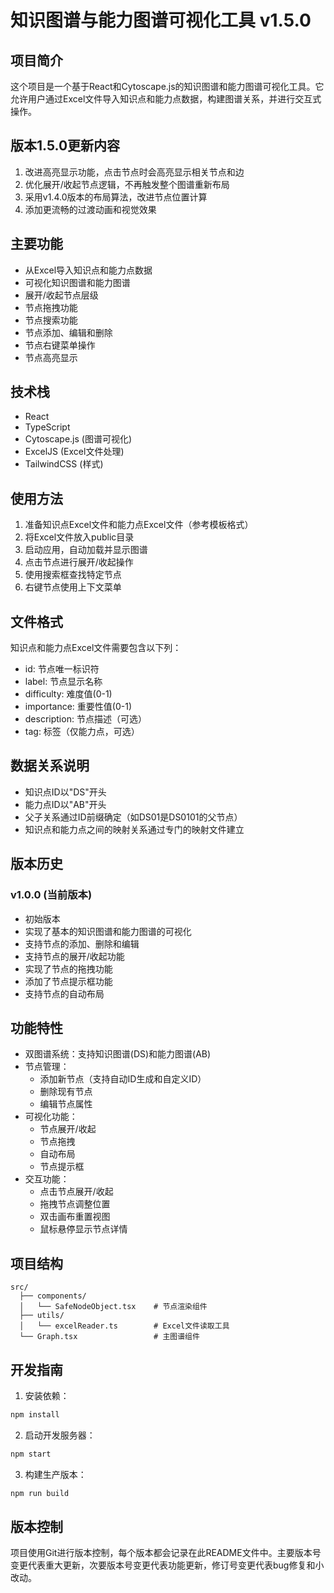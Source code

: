 # 知识图谱与能力图谱可视化工具 v1.5.0

## 项目简介
这个项目是一个基于React和Cytoscape.js的知识图谱和能力图谱可视化工具。它允许用户通过Excel文件导入知识点和能力点数据，构建图谱关系，并进行交互式操作。

## 版本1.5.0更新内容
1. 改进高亮显示功能，点击节点时会高亮显示相关节点和边
2. 优化展开/收起节点逻辑，不再触发整个图谱重新布局
3. 采用v1.4.0版本的布局算法，改进节点位置计算
4. 添加更流畅的过渡动画和视觉效果

## 主要功能
- 从Excel导入知识点和能力点数据
- 可视化知识图谱和能力图谱
- 展开/收起节点层级
- 节点拖拽功能
- 节点搜索功能
- 节点添加、编辑和删除
- 节点右键菜单操作
- 节点高亮显示

## 技术栈
- React
- TypeScript
- Cytoscape.js (图谱可视化)
- ExcelJS (Excel文件处理)
- TailwindCSS (样式)

## 使用方法
1. 准备知识点Excel文件和能力点Excel文件（参考模板格式）
2. 将Excel文件放入public目录
3. 启动应用，自动加载并显示图谱
4. 点击节点进行展开/收起操作
5. 使用搜索框查找特定节点
6. 右键节点使用上下文菜单

## 文件格式
知识点和能力点Excel文件需要包含以下列：
- id: 节点唯一标识符
- label: 节点显示名称
- difficulty: 难度值(0-1)
- importance: 重要性值(0-1)
- description: 节点描述（可选）
- tag: 标签（仅能力点，可选）

## 数据关系说明
- 知识点ID以"DS"开头
- 能力点ID以"AB"开头
- 父子关系通过ID前缀确定（如DS01是DS0101的父节点）
- 知识点和能力点之间的映射关系通过专门的映射文件建立

## 版本历史

### v1.0.0 (当前版本)
- 初始版本
- 实现了基本的知识图谱和能力图谱的可视化
- 支持节点的添加、删除和编辑
- 支持节点的展开/收起功能
- 实现了节点的拖拽功能
- 添加了节点提示框功能
- 支持节点的自动布局

## 功能特性

- 双图谱系统：支持知识图谱(DS)和能力图谱(AB)
- 节点管理：
  - 添加新节点（支持自动ID生成和自定义ID）
  - 删除现有节点
  - 编辑节点属性
- 可视化功能：
  - 节点展开/收起
  - 节点拖拽
  - 自动布局
  - 节点提示框
- 交互功能：
  - 点击节点展开/收起
  - 拖拽节点调整位置
  - 双击画布重置视图
  - 鼠标悬停显示节点详情

## 项目结构

```
src/
  ├── components/
  │   └── SafeNodeObject.tsx    # 节点渲染组件
  ├── utils/
  │   └── excelReader.ts        # Excel文件读取工具
  └── Graph.tsx                 # 主图谱组件
```

## 开发指南

1. 安装依赖：
```bash
npm install
```

2. 启动开发服务器：
```bash
npm start
```

3. 构建生产版本：
```bash
npm run build
```

## 版本控制

项目使用Git进行版本控制，每个版本都会记录在此README文件中。主要版本号变更代表重大更新，次要版本号变更代表功能更新，修订号变更代表bug修复和小改动。
